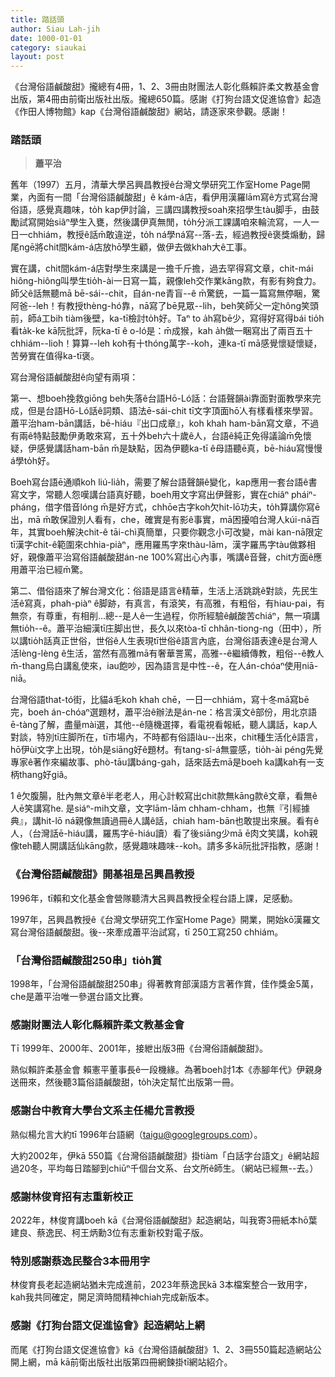 ```yaml
---
title: 踏話頭
author: Siau Lah-jih
date: 1000-01-01
category: siaukai
layout: post
---
```


《台灣俗語鹹酸甜》攏總有4冊，1、2、3冊由財團法人彰化縣賴許柔文教基金會出版，第4冊由前衛出版社出版。攏總650篇。感謝《打狗台語文促進協會》起造《作田人博物館》kap《台灣俗語鹹酸甜》網站，請逐家來參觀。感謝！

### 踏話頭
> **蕭平治**

舊年（1997）五月，清華大學呂興昌教授ê台灣文學研究工作室Home Page開業，內面有一間「台灣俗語鹹酸甜」ê kám-á店，看伊用漢羅lām寫ê方式寫台灣俗語，感覺真趣味，to̍h  kap伊討論，三講四講教授soah來招學生tàu脚手，由鼓勵試寫開始siâⁿ學生入甕，然後講伊真無閒，to̍h分派工課講咱來輪流寫，一人一日一chhiám，教授ê話m̄敢違逆，to̍h  ná學ná寫--落-去，經過教授ê褒獎煽動，歸尾ngē將chit間kám-á店放hō͘學生顧，做伊去做khah大ê工事。

實在講，chit間kám-á店對學生來講是一擔千斤擔，過去罕得寫文章，chit-mái hiông-hiông叫學生tio̍h-ài一日寫一篇，親像leh交作業kāng款，有影有夠食力。師父ê話無聽mā bē-sái--chit，自án-ne青盲--ê m̄驚銃，一篇一篇寫無停睏，驚阿爸--leh！有教授thèng-hó靠，nā寫了bē見眾--lih，beh笑師父一定hông笑頭前，師á工bih tiàm後壁，ka-tī檢討to̍h好。Taⁿ to a̍h寫bē少，寫得好寫得bái  tio̍h看ta̍k-ke kā阮批評，阮ka-tī ê o-ló是：m̄成猴，kah a̍h做一睏寫出了兩百五十chhiám--lio͘h！算算--leh koh有十thóng萬字--koh，連ka-tī mā感覺懷疑懷疑，苦勞實在值得ka-tī褒。

寫台灣俗語鹹酸甜ê向望有兩項：

第一、想boeh挽救giōng beh失落ê台語Hō-Ló話：台語聲韻ài靠面對面教學來完成，但是台語Hō-Ló話ê詞類、語法ē-sái-chit tī文字頂面hō͘人有樣看樣來學習。蕭平治ham-bān講話，bē-hiáu『出口成章』，koh khah ham-bān寫文章，不過有兩ê特點鼓勵伊勇敢來寫，五十外beh六十歲ê人，台語ê純正免得議論m̄免懷疑，伊感覺講話ham-bān m̄是缺點，因為伊聽ka-tī ê母語聽ē真，bē-hiáu寫慢慢á學to̍h好。

Boeh寫台語ē通順koh liú-lia̍h，需要了解台語聲韻ê變化，kap應用一套台語ê書寫文字，常聽人怨嘆講台語真好聽，boeh用文字寫出伊聲影，實在chiâⁿ pháiⁿ-pháng，借字借音lóng m̄是好方式，chhōe古字koh欠hit-lō功夫，to̍h算講你寫ē出，mā m̄敢保證別人看有，che，確實是有影ê事實，mā困擾咱台灣人kúi-nā百年，其實boeh解決chit-ê tāi-chì真簡單，只要你觀念小可改變，mài kan-nā限定tī漢字chit-ê範圍來chhia-piàⁿ，應用羅馬字來thàu-lām，漢字羅馬字tàu做夥相好，親像蕭平治寫俗語鹹酸甜án-ne 100%寫出心內事，嘴講ê音聲，chit方面ê應用蕭平治已經m̄驚。

第二、借俗語來了解台灣文化：俗語是語言ê精華，生活上活跳跳ê對談，先民生活ê寫真，phah-piàⁿ ê脚跡，有真言，有滾笑，有高雅，有粗俗，有hiau-pai，有無奈，有尊重，有相削…總--是人ê一生過程，你所經驗ê鹹酸苦chiáⁿ，無一項講無tio̍h--ê。蕭平治細漢tī庄脚出世，長久以來tòa-tī chhân-tiong-ng（田中），所以講tio̍h話真正世俗，世俗ê人生表現tī世俗ê語言內底，台灣俗語表達ê是台灣人活lèng-lèng ê生活，當然有高雅mā有奢華詈罵，高雅--ê繼續傳教，粗俗--ê教人m̄-thang烏白講亂使來，iau飽吵，因為語言是中性--ê，在人án-chóaⁿ使用niā-niā。

台灣俗語that-tó街，比貓á毛koh khah chē，一日一chhiám，寫十冬mā寫bē完，boeh án-chóaⁿ選題材，蕭平治ê辦法是án-ne：格言漢文ê部份，用北京語ē-tàng了解，盡量mài選，其他--ê隨機選擇，看電視看報紙，聽人講話，kap人對談，特別tī庄脚所在，tī市場內，不時都有俗語làu--出來，chit種生活化ê語言，hō͘伊ùi文字上出現，to̍h是siāng好ê題材。有tang-sî-á無靈感，tio̍h-ài péng先覺專家ê著作來編故事、phò-tāu講báng-gah，話來話去mā是boeh ka講kah有一支柄thang好giâ。

1 ê欠腹腸，肚內無文章ê半老老人，用心計較寫出chit款無kāng款ê文章，看無ê人ē笑講寫he. 是siáⁿ-mih文章，文字lām-lām chham-chham，也無『引經據典』，講hit-lō ná親像無讀過冊ê人講ê話，chiah ham-bān也敢提出來展。看有ê人，（台灣話ē-hiáu講，羅馬字ē-hiáu讀）看了後siāng少mā ē肉文笑講，koh親像teh聽人開講話仙kāng款，感覺趣味趣味--koh。請多多kā阮批評指教，感謝！

### 《台灣俗語鹹酸甜》開基祖是呂興昌教授
1996年，tī賴和文化基金會營隊聽清大呂興昌教授全程台語上課，足感動。

1997年，呂興昌教授ê《台灣文學研究工作室Home Page》開業，開始kō͘漢羅文寫台灣俗語鹹酸甜。後--來牽成蕭平治試寫，tī 250工寫250 chhiám。

### 「台灣俗語鹹酸甜250串」tio̍h賞
1998年，「台灣俗語鹹酸甜250串」得著教育部漢語方言著作賞，佳作獎金5萬，che是蕭平治唯一參選台語文比賽。

### 感謝財團法人彰化縣賴許柔文教基金會
Tī 1999年、2000年、2001年，接紲出版3冊《台灣俗語鹹酸甜》。

熟似賴許柔基金會 賴憲平董事長ê一段機緣。為著boeh討1本《赤腳年代》伊親身送冊來，然後聽3篇俗語鹹酸甜，to̍h決定幫忙出版第一冊。

### 感謝台中教育大學台文系主任楊允言教授

熟似楊允言大約tī 1996年台語網（taigu@googlegroups.com）。

大約2002年，伊kā 550篇《台灣俗語鹹酸甜》掛tiàm「白話字台語文」ê網站超過20冬，平均每日踏腳到chiūⁿ千個台文系、台文所ê師生。（網站已經無--去。）

### 感謝林俊育招有志重新校正
2022年，林俊育講boeh kā《台灣俗語鹹酸甜》起造網站，叫我寄3冊紙本hō͘葉建良、蔡逸民、柯王炳勳3位有志重新校對電子版。

### 特別感謝蔡逸民整合3本冊用字
林俊育長老起造網站猶未完成進前，2023年蔡逸民kā 3本檔案整合一致用字，kah我共同確定，開足濟時間精神chiah完成新版本。

### 感謝《打狗台語文促進協會》起造網站上網
而尾《打狗台語文促進協會》kā《台灣俗語鹹酸甜》1、2、3冊550篇起造網站公開上網，mā kā前衛出版社出版第四冊網鍊掛tī網站紹介。
